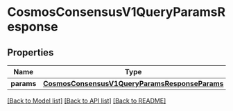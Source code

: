 # CosmosConsensusV1QueryParamsResponse

## Properties
Name | Type | Description | Notes
------------ | ------------- | ------------- | -------------
**params** | [**CosmosConsensusV1QueryParamsResponseParams**](CosmosConsensusV1QueryParamsResponseParams.md) |  | [optional] 

[[Back to Model list]](../README.md#documentation-for-models) [[Back to API list]](../README.md#documentation-for-api-endpoints) [[Back to README]](../README.md)

